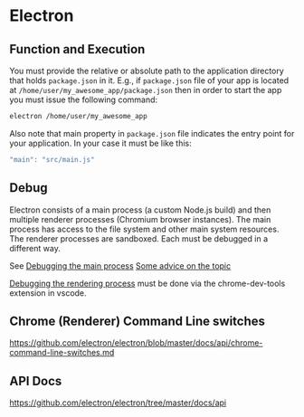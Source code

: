 # Electron

## Function and Execution

You must provide the relative or absolute path to the application directory that holds `package.json` in it. E.g., if `package.json` file of your app is located at `/home/user/my_awesome_app/package.json` then in order to start the app you must issue the following command:

```bash
electron /home/user/my_awesome_app
```

Also note that main property in `package.json` file indicates the entry point for your application. In your case it must be like this:

 ```javascript
 "main": "src/main.js"
 ```

## Debug

Electron consists of a main process (a custom Node.js build) and then multiple renderer processes (Chromium browser instances). The main process has access to the file system and other main system resources. The renderer processes are sandboxed. Each must be debugged in a different way.

See [Debugging the main process](http://electron.atom.io/docs/tutorial/debugging-main-process/)
[Some advice on the topic](http://stackoverflow.com/questions/31555122/debug-electron-using-visual-studio-code-on-mac)

[Debugging the rendering process](http://electron.rocks/debugging-electron-in-vs-code-revised/) must be done via the chrome-dev-tools extension in vscode.

## Chrome (Renderer) Command Line switches

<https://github.com/electron/electron/blob/master/docs/api/chrome-command-line-switches.md>

## API Docs

<https://github.com/electron/electron/tree/master/docs/api>